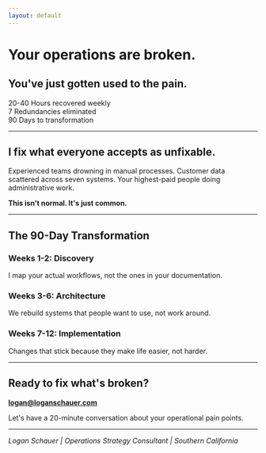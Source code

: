 ```yaml
---
layout: default
---
```


# Your operations are broken.
## You've just gotten used to the pain.

<div class="hero-stats">
<div class="stat">
<span class="number">20-40</span>
<span class="label">Hours recovered weekly</span>
</div>
<div class="stat">
<span class="number">7</span>
<span class="label">Redundancies eliminated</span>
</div>
<div class="stat">
<span class="number">90</span>
<span class="label">Days to transformation</span>
</div>
</div>

---

## I fix what everyone accepts as unfixable.

Experienced teams drowning in manual processes. Customer data scattered across seven systems. Your highest-paid people doing administrative work.

**This isn't normal. It's just common.**

---

## The 90-Day Transformation

### Weeks 1-2: Discovery
I map your actual workflows, not the ones in your documentation.

### Weeks 3-6: Architecture  
We rebuild systems that people want to use, not work around.

### Weeks 7-12: Implementation
Changes that stick because they make life easier, not harder.

---

## Ready to fix what's broken?

**logan@loganschauer.com**

Let's have a 20-minute conversation about your operational pain points.

---

*Logan Schauer | Operations Strategy Consultant | Southern California*
